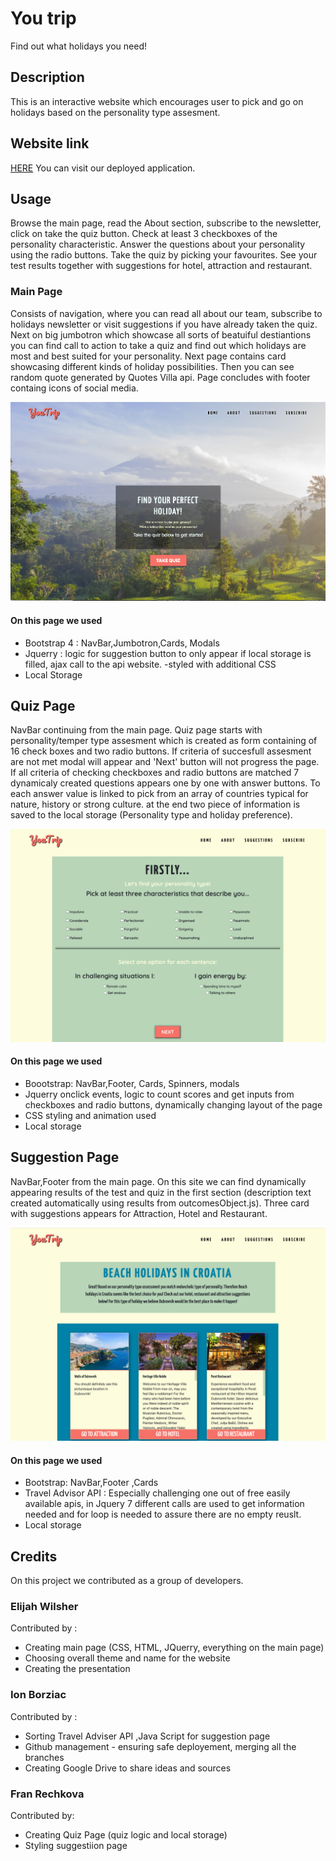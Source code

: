 # You trip
Find out what holidays you need!

## Description

This is an interactive website which encourages user to pick and go on holidays based on the personality type assesment.
## Website link
[HERE](url) You can visit our deployed application.

## Usage
Browse the main page, read the About section, subscribe to the newsletter, click on take the quiz button.
Check at least 3 checkboxes of the personality characteristic. Answer the questions about your personality using the radio buttons. Take the quiz by picking your favourites. See your test results together with suggestions for hotel, attraction and restaurant. 
 
### Main Page
Consists of navigation, where you can read all about our team, subscribe to holidays newsletter or visit suggestions if you have already taken the quiz.
Next on big jumbotron which showcase all sorts of beatuiful destiantions you can find call to action to take a quiz and find out which holidays are most and best suited for your personality.
Next page contains card showcasing different kinds of holiday possibilities.
Then you can see random quote generated by Quotes Villa api.
Page concludes with footer containg icons of social media.

![Main Page](/assets/images/demo-images/home-page-demo.png)

#### On this page we used 
- Bootstrap 4 : NavBar,Jumbotron,Cards, Modals
- Jquerry : logic for suggestion button to only appear if local storage is filled, ajax call to the api website.
-styled with additional CSS
- Local Storage
## Quiz Page
NavBar continuing from the main page.
Quiz page starts with personality/temper type assesment which is created as form containing of 16 check boxes and two radio buttons. If criteria of succesfull assesment are not met modal will appear and 'Next' button will not progress the page. If all criteria of checking checkboxes and radio buttons are matched 7 dynamicaly created questions appears one by one with answer buttons. To each answer value is linked to pick from an array of countries typical for nature, history or strong culture.
at the end two piece of information is saved to the local storage (Personality type and holiday preference).

![Quiz page](/assets/images/demo-images/quiz-page-demo.png)

#### On this page we used
- Boootstrap: NavBar,Footer, Cards, Spinners, modals
- Jquerry onclick events, logic to count scores and get inputs from checkboxes and radio buttons, dynamically changing layout of the page
- CSS styling and animation used
- Local storage
## Suggestion Page
NavBar,Footer from the main page.
On this site we can find dynamically appearing results of the test and quiz in the first section (description text created automatically using results from outcomesObject.js). Three card with suggestions appears for Attraction, Hotel and Restaurant.

![Suggestions page](/assets/images/demo-images/suggestions-page-demo.png)

#### On this page we used
- Bootstrap: NavBar,Footer ,Cards
- Travel Advisor API : Especially challenging one out of free easily available apis, in Jquery 7 different calls are used to get information needed and for loop is needed to assure there are no empty reuslt.
- Local storage  

## Credits
On this project we contributed as a group of developers.
### Elijah Wilsher
Contributed by :
- Creating main page (CSS, HTML, JQuerry, everything on the main page)
- Choosing overall theme and name for the website
- Creating the presentation
### Ion Borziac
Contributed by :
- Sorting Travel Adviser API ,Java Script for suggestion page
- Github management - ensuring safe deployement, merging all the branches
- Creating Google Drive to share ideas and sources
### Fran Rechkova
Contributed by:
- Creating Quiz Page (quiz logic and local storage)
- Styling suggestiion page



